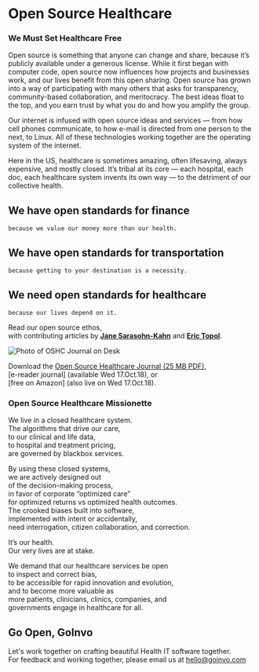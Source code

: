 # Open Source Healthcare



### We Must Set Healthcare Free

Open source is something that anyone can change and share, because it’s publicly available under a generous license. While it first began with computer code, open source now influences how projects and businesses work, and our lives benefit from this open sharing. Open source has grown into a way of participating with many others that asks for transparency, community-based collaboration, and meritocracy. The best ideas float to the top, and you earn trust by what you do and how you amplify the group.

Our internet is infused with open source ideas and services — from
how cell phones communicate, to how e-mail is directed from one person to the next, to Linux. All of these technologies working together are the operating system of the internet.

Here in the US, healthcare is sometimes amazing, often lifesaving, always expensive, and mostly closed. It’s tribal at its core — each hospital, each doc, each healthcare system invents its own way — to the detriment of our collective health.


## We have open standards for finance
```because we value our money more than our health.```
## We have open standards for transportation
```because getting to your destination is a necessity.```
## We need open standards for healthcare
```because our lives depend on it.```


Read our open source ethos,  
with contributing articles by [**Jane Sarasohn-Kahn**](https://www.healthpopuli.com/2018/10/11/open-source-health-care-will-liberate-patients/) and [**Eric Topol**](https://twitter.com/EricTopol).

![Photo of OSHC Journal on Desk](/img/oshc_journal_desk_sm.jpg)

Download the [Open Source Healthcare Journal (25 MB PDF)](https://www.dropbox.com/s/ozixx5mmki3xcvi/opensourcehealthcare_journal.pdf?dl=0),  
[e-reader journal] (available Wed 17.Oct.18), or  
[free on Amazon] (also live on Wed 17.Oct.18).




### Open Source Healthcare Missionette

We live in a closed healthcare system.  
The algorithms that drive our care,  
to our clinical and life data,  
to hospital and treatment pricing,  
are governed by blackbox services.  

By using these closed systems,  
we are actively designed out   
of the decision-making process,    
in favor of corporate “optimized care”   
for optimized returns vs optimized health outcomes.  
The crooked biases built into software,  
implemented with intent or accidentally,  
need interrogation, citizen collaboration, and correction.  

It’s our health.  
Our very lives are at stake.  

We demand that our healthcare services be open  
to inspect and correct bias,  
to be accessible for rapid innovation and evolution,  
and to become more valuable as  
more patients, clinicians, clinics, companies, and  
governments engage in healthcare for all.  

## Go Open, GoInvo

Let's work together on crafting beautiful Health IT software together.  
For feedback and working together, please email us at [hello@goinvo.com](mailto:hello@goinvo.com)
